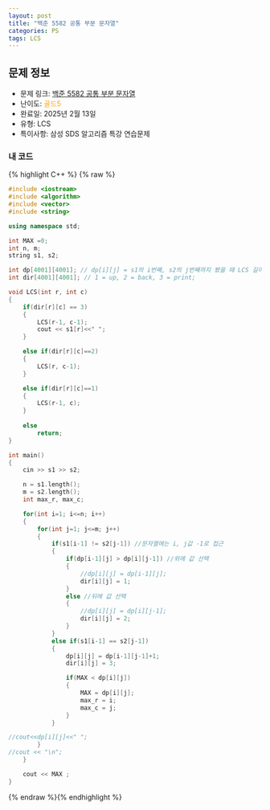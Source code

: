 ```yaml
---
layout: post
title: "백준 5582 공통 부분 문자열"
categories: PS
tags: LCS
---
```


## 문제 정보
- 문제 링크: [백준 5582 공통 부분 문자열](https://www.acmicpc.net/problem/5582)
- 난이도: <span style="color:#FFA500">골드5</span>
- 완료일: 2025년 2월 13일
- 유형: LCS
- 특이사항: 삼성 SDS 알고리즘 특강 연습문제

### 내 코드

{% highlight C++ %} {% raw %}
```C++
#include <iostream>
#include <algorithm>
#include <vector>
#include <string>

using namespace std;

int MAX =0;
int n, m;
string s1, s2;

int dp[4001][4001]; // dp[i][j] = s1의 i번째, s2의 j번째까지 봤을 때 LCS 길이.
int dir[4001][4001]; // 1 = up, 2 = back, 3 = print;

void LCS(int r, int c)
{
	if(dir[r][c] == 3)
	{
		LCS(r-1, c-1);
		cout << s1[r]<<" ";
	}

	else if(dir[r][c]==2)
	{
		LCS(r, c-1);
	}

	else if(dir[r][c]==1)
	{
		LCS(r-1, c);
	}
	
	else
		return;
}

int main()
{
	cin >> s1 >> s2;

	n = s1.length();
	m = s2.length();
	int max_r, max_c;

	for(int i=1; i<=n; i++)
	{
		for(int j=1; j<=m; j++)
		{
			if(s1[i-1] != s2[j-1]) //문자열에는 i, j값 -1로 접근
			{
				if(dp[i-1][j] > dp[i][j-1]) //위에 값 선택	
				{
					//dp[i][j] = dp[i-1][j];
					dir[i][j] = 1;
				}
				else //뒤에 값 선택
				{
					//dp[i][j] = dp[i][j-1];
					dir[i][j] = 2;
				}
			}
			else if(s1[i-1] == s2[j-1])
			{
				dp[i][j] = dp[i-1][j-1]+1;
				dir[i][j] = 3;

				if(MAX < dp[i][j])
				{
					MAX = dp[i][j];
					max_r = i;
					max_c = j;
				}
			}

//cout<<dp[i][j]<<" ";			
		}
//cout << "\n";
	}

	cout << MAX ;
}
```
{% endraw %}{% endhighlight %}
